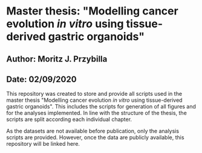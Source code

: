 # Master thesis: "Modelling cancer evolution *in vitro* using tissue-derived gastric organoids"

## Author: Moritz J. Przybilla

## Date: 02/09/2020

This repository was created to store and provide all scripts used in the master thesis "Modelling cancer evolution *in vitro* using tissue-derived gastric organoids". This includes the scripts for generation of all figures and for the analyses implemented. In line with the structure of the thesis, the scripts are split according each individual chapter. 

As the datasets are not available before publication, only the analysis scripts are provided. However, once the data are publicly available, this repository will be linked here.
